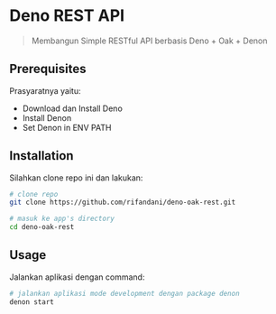# Deno REST API

> Membangun Simple RESTful API berbasis Deno + Oak + Denon

## Prerequisites

Prasyaratnya yaitu:

- Download dan Install Deno
- Install Denon
- Set Denon in ENV PATH

## Installation

Silahkan clone repo ini dan lakukan:

```bash
# clone repo
git clone https://github.com/rifandani/deno-oak-rest.git

# masuk ke app's directory
cd deno-oak-rest
```

## Usage

Jalankan aplikasi dengan command:

```bash
# jalankan aplikasi mode development dengan package denon
denon start
```
